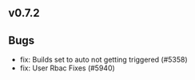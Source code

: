 ## v0.7.2

## Bugs
- fix: Builds set to auto not getting triggered (#5358)
- fix: User Rbac Fixes (#5940)
